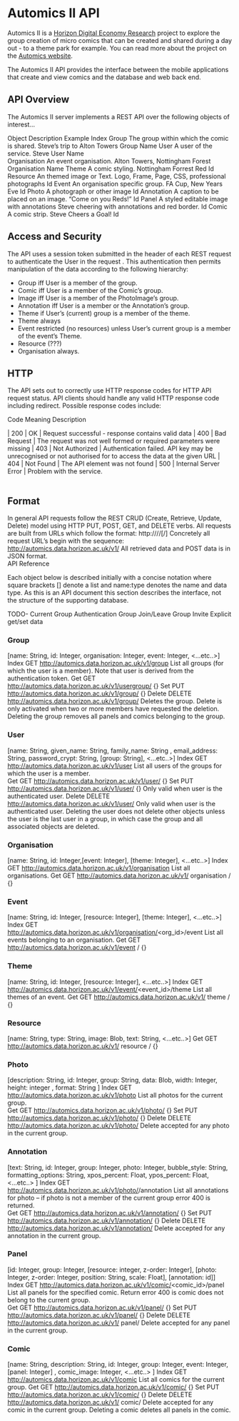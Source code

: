 # Automics II API

Automics II is a [Horizon Digital Economy Research](http://www.horizon.ac.uk) project to explore the group creation of micro comics that can be created and shared during a day out - to a theme park for example.  You can read more about the project on the [Automics website](http://automicsii.wp.horizon.ac.uk/).

The Automics II API provides the interface between the mobile applications that create and view comics and the database and web back end.

## API Overview
 
The Automics II server implements a REST API over the following objects of interest...

Object	Description	Example	Index
Group	The group within which the comic is shared.	Steve’s trip to Alton Towers 	Group Name
User	A user of the service.	Steve	User Name  
Organisation	An event organisation.	Alton Towers, Nottingham Forest	Organisation Name
Theme	A comic styling.	Nottingham Forrest Red	Id
Resource	An themed image or Text.	Logo, Frame, Page, CSS, professional photographs	Id
Event	An organisation specific group.	FA Cup, New Years Eve	Id
Photo	A photograph or other image		Id
Annotation	A caption to be placed on an image.	“Come on you Reds!”	Id
Panel	A styled editable image with annotations	Steve cheering with annotations and red border.	Id
Comic	A comic strip.	Steve Cheers a Goal!	Id

## Access and Security
The API uses a session token submitted in the header of each REST request to authenticate the User in the request .  This authentication then permits manipulation of the data according to the following hierarchy:
*	Group iff User is a member of the group.
*	Comic iff User is a member of the Comic’s group.
*	Image iff User is a member of the PhotoImage’s group. 
*	Annotation iff User is a member or the Annotation’s group.
*	Theme if User’s (current) group is a member of the theme. 
*	Theme always
*	Event restricted (no resources) unless User’s current group is a member of the event’s Theme.
*	Resource (???)
*	Organisation always.

## HTTP
The API sets out to correctly use HTTP response codes for HTTP API request status.  API clients should handle any valid HTTP response code including redirect.  Possible response codes include: 

Code	Meaning	Description

<table>
<tr>| 200 	| OK             	         | Request successful - response contains valid data </tr>
<tr>| 400 	| Bad Request    	         | The request was not well formed or required parameters were missing </tr>
<tr>| 403 	| Not Authorized 	         | Authentication failed.  API key may be unrecognised or not authorised for to access the data at the given URL </tr>
<tr>| 404 	| Not Found      	         | The API element was not found </tr>
<tr>| 500 	| Internal Server Error 	  | Problem with the service. </tr>
</table>

## Format
In general API requests follow the REST CRUD (Create, Retrieve, Update, Delete) model using HTTP PUT, POST, GET, and DELETE verbs.
All requests are built from URLs which follow the format:
http://<hostname>/<api-major-version>/<object>[/<qualifiers>]
Concretely all request URL’s begin with the sequence:
http://automics.data.horizon.ac.uk/v1/
All retrieved data and POST data is in JSON format.  
API Reference

Each object below is described initially with a concise notation where square brackets [] denote a list and name:type denotes the name and data type.  As this is an API document this section describes the interface, not the structure of the supporting database.

TODO- 
Current Group 
Authentication
Group Join/Leave
Group Invite
Explicit get/set data

### Group
[name: String, id: Integer, organisation:  Integer, event: Integer, <...etc..>]
Index
GET  http://automics.data.horizon.ac.uk/v1/group
List all groups (for which the user is a member).  Note that user is derived from the authentication token.
Get
GET  http://automics.data.horizon.ac.uk/v1/usergroup/<name>
{<data>}
Set
PUT  http://automics.data.horizon.ac.uk/v1/group/<name>
{<data>}
Delete
DELETE  http://automics.data.horizon.ac.uk/v1/group/<name>
Deletes the group.  Delete is only activated when two or more members have requested the deletion.   Deleting the group removes all panels and comics belonging to the group. 

### User
[name: String, given_name: String, family_name: String , email_address: String, password_crypt: String, [group: String], <...etc..>]
Index
GET  http://automics.data.horizon.ac.uk/v1/user
List all users of the groups for which the user is a member.  
Get
GET  http://automics.data.horizon.ac.uk/v1/user/<name>
{<data>}
Set
PUT  http://automics.data.horizon.ac.uk/v1/user/<name>
{<data>}
Only valid when user is the authenticated user.
Delete
DELETE  http://automics.data.horizon.ac.uk/v1/user/<name>
Only valid when user is the authenticated user.  Deleting the user does not delete other objects unless the user is the last user in a group, in which case the group and all associated objects are deleted.

### Organisation
[name: String, id: Integer,[event: Integer], [theme: Integer], <...etc..>]
Index
GET  http://automics.data.horizon.ac.uk/v1/organisation
List all organisations.
Get
GET  http://automics.data.horizon.ac.uk/v1/ organisation /<name>
{<data>}
###  Event
[name: String, id: Integer, [resource: Integer],  [theme: Integer], <...etc..>]
Index
GET http://automics.data.horizon.ac.uk/v1/organisation/<org_id>/event
List all events belonging to an organisation.
Get
GET  http://automics.data.horizon.ac.uk/v1/event /<id>
{<data>}

### Theme
[name: String, id: Integer, [resource:  Integer], <...etc..>]
Index
GET http://automics.data.horizon.ac.uk/v1/event/<event_id>/theme
List all themes of an event.
Get
GET  http://automics.data.horizon.ac.uk/v1/ theme /<id>
{<data>}
### Resource
[name: String, type: String, image: Blob, text: String, <...etc..>]
Get
GET  http://automics.data.horizon.ac.uk/v1/ resource /<id>
{<data>}

### Photo
[description: String, id: Integer, group: String, data: Blob, width: Integer, height: integer , format: String ]
Index
GET http://automics.data.horizon.ac.uk/v1/photo
List all photos for the current group.  
Get
GET  http://automics.data.horizon.ac.uk/v1/photo/<id>
{<data>}
Set
PUT  http://automics.data.horizon.ac.uk/v1/photo/<id>
{<data>}
Delete
DELETE  http://automics.data.horizon.ac.uk/v1/photo/<id>
Delete accepted for any photo in the current group. 

### Annotation
[text: String, id: Integer, group: Integer,  photo: Integer, bubble_style: String, formatting_options: String, xpos_percent: Float, ypos_percent: Float, <...etc..> ]
Index
GET http://automics.data.horizon.ac.uk/v1/photo/<id>/annotation
List all annotations for photo – if photo is not a member of the current group error 400 is returned.   
Get
GET  http://automics.data.horizon.ac.uk/v1/annotation/<id>
{<data>}
Set
PUT  http://automics.data.horizon.ac.uk/v1/annotation/<id>
{<data>}
Delete
DELETE  http://automics.data.horizon.ac.uk/v1/annotation/<id>
Delete accepted for any annotation in the current group. 

### Panel
[id: Integer, group: Integer, [resource: integer, z-order: Integer], [photo: Integer, z-order: Integer, position: String, scale: Float], [annotation: id]]
Index
GET http://automics.data.horizon.ac.uk/v1/comic/<comic_id>/panel
List all panels for the specified comic.  Return error 400 is comic does not belong to the current group.  
Get
GET  http://automics.data.horizon.ac.uk/v1/panel/<id>
{<data>}
Set
PUT  http://automics.data.horizon.ac.uk/v1/panel/<id>
{<data>}
Delete
DELETE  http://automics.data.horizon.ac.uk/v1/ panel/<id>
Delete accepted for any panel in the current group. 

### Comic
[name: String, description: String, id: Integer, group: Integer, event: Integer, [panel: Integer] , comic_image: Integer, <...etc..> ]
Index
GET http://automics.data.horizon.ac.uk/v1/comic
List all comics for the current group.
Get
GET  http://automics.data.horizon.ac.uk/v1/comic/<id>
{<data>}
Set
PUT  http://automics.data.horizon.ac.uk/v1/comic/<id>
{<data>}
Delete
DELETE  http://automics.data.horizon.ac.uk/v1/ comic/<id>
Delete accepted for any comic in the current group.  Deleting a comic deletes all panels in the comic.



